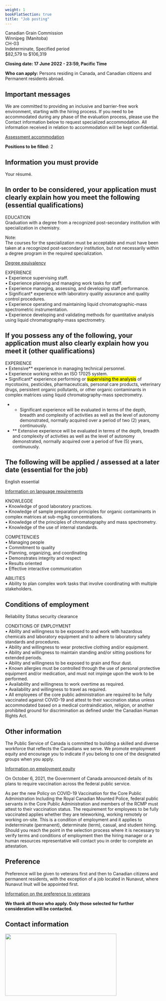 ```yaml
---
weight: 1
bookFlatSection: true
title: "Job posting"
---
```


Canadian Grain Commission   
 Winnipeg (Manitoba)   
 CH-03   
 Indeterminate, Specified period   
 $82,579 to $106,319  

**Closing date: 17 June 2022 - 23:59, Pacific Time**

**Who can apply:** Persons residing in Canada, and Canadian citizens and Permanent residents abroad.  

## Important messages

We are committed to providing an inclusive and barrier-free work environment, starting with the hiring process. If you need to be accommodated during any phase of the evaluation process, please use the Contact information below to request specialized accommodation. All information received in relation to accommodation will be kept confidential.  

[Assessment accommodation](https://www.canada.ca/en/public-service-commission/services/assessment-accommodation-page/how-to-request-assessment-accommodation.html)

**Positions to be filled:** 2

## Information you must provide

Your résumé.  

## In order to be considered, your application must clearly explain how you meet the following (essential qualifications)

EDUCATION  
Graduation with a degree from a recognized post-secondary institution with specialization in chemistry.  

Note:  
The courses for the specialization must be acceptable and must have been taken at a recognized post-secondary institution, but not necessarily within a degree program in the required specialization.  

[Degree equivalency](https://www.canada.ca/en/public-service-commission/jobs/services/gc-jobs/degree-equivalency.html)

EXPERIENCE  
• Experience supervising staff.    
• Experience planning and managing work tasks for staff.    
• Experience managing, assessing, and developing staff performance.    
• Significant* experience with laboratory quality assurance and quality control procedures.    
• Experience operating and maintaining liquid chromatographic-mass spectrometric instrumentation.    
• Experience developing and validating methods for quantitative analysis using liquid chromatography-mass spectrometry.  

## If you possess any of the following, your application must also clearly explain how you meet it (other qualifications)

EXPERIENCE  
• Extensive** experience in managing technical personnel.  
• Experience working within an ISO 17025 system.  
• Significant* experience performing or <mark>supervising the analysis</mark> of mycotoxins, pesticides, pharmaceuticals, personal care products, veterinary drugs, persistent organic pollutants, or other organic contaminants in complex matrices using liquid chromatography-mass spectrometry.    

- * Significant experience will be evaluated in terms of the depth, breadth and complexity of activities as well as the level of autonomy demonstrated, normally acquired over a period of two (2) years, continuously.  
- ** Extensive experience will be evaluated in terms of the depth, breadth and complexity of activities as well as the level of autonomy demonstrated, normally acquired over a period of five (5) years, continuously.

## The following will be applied / assessed at a later date (essential for the job)

English essential  

[Information on language requirements](https://www.canada.ca/en/public-service-commission/jobs/services/gc-jobs/language-requirements-candidates.html)  

KNOWLEGDE  
• Knowledge of good laboratory practices.    
• Knowledge of sample preparation principles for organic contaminants in complex matrices at sub-mg/kg concentrations.    
• Knowledge of the principles of chromatography and mass spectrometry.    
• Knowledge of the use of internal standards.    

COMPETENCIES  
• Managing people  
• Commitment to quality  
• Planning, organizing, and coordinating  
• Demonstrates integrity and respect  
• Results oriented  
• Effective interactive communication 

ABILITIES  
• Ability to plan complex work tasks that involve coordinating with multiple stakeholders.    

## Conditions of employment

Reliability Status security clearance  

CONDITIONS OF EMPLOYMENT  
• Ability and willingness to be exposed to and work with hazardous chemicals and laboratory equipment and to adhere to laboratory safety standards and procedures.    
• Ability and willingness to wear protective clothing and/or equipment.    
• Ability and willingness to maintain standing and/or sitting positions for extended periods.    
• Ability and willingness to be exposed to grain and flour dust.    
• Known allergies must be controlled through the use of personal protective equipment and/or medication, and must not impinge upon the work to be performed.    
• Availability and willingness to work overtime as required.      
• Availability and willingness to travel as required.      
• All employees of the core public administration are required to be fully vaccinated against COVID-19 and attest to their vaccination status unless accommodated based on a medical contraindication, religion, or another prohibited ground for discrimination as defined under the Canadian Human Rights Act.      

## Other information

The Public Service of Canada is committed to building a skilled and diverse workforce that reflects the Canadians we serve. We promote employment equity and encourage you to indicate if you belong to one of the designated groups when you apply.    

[Information on employment equity](https://www.canada.ca/en/public-service-commission/jobs/services/gc-jobs/employment-equity.html)  

On October 6, 2021, the Government of Canada announced details of its plans to require vaccination across the federal public service.    

As per the new Policy on COVID-19 Vaccination for the Core Public Administration Including the Royal Canadian Mounted Police, federal public servants in the Core Public Administration and members of the RCMP must attest to their vaccination status. The requirement for employees to be fully vaccinated applies whether they are teleworking, working remotely or working on-site. This is a condition of employment and it applies to indeterminate (permanent), determinate (term), casual, and student hiring. Should you reach the point in the selection process where it is necessary to verify terms and conditions of employment then the hiring manager or a human resources representative will contact you in order to complete an attestation.  

## Preference

Preference will be given to veterans first and then to Canadian citizens and permanent residents, with the exception of a job located in Nunavut, where Nunavut Inuit will be appointed first.    

[Information on the preference to veterans](http://www.canada.ca/en/public-service-commission/jobs/services/gc-jobs/canadian-armed-forces-members-veterans.html)  

**We thank all those who apply. Only those selected for further consideration will be contacted.**

## Contact information

<img width ="360" height= "200" src = "/docs/images/felodipine-structure.png"/>
